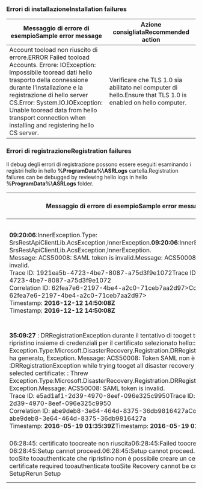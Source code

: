 
### <a name="installation-failures"></a><span data-ttu-id="8613a-101">Errori di installazione</span><span class="sxs-lookup"><span data-stu-id="8613a-101">Installation failures</span></span>
| <span data-ttu-id="8613a-102">**Messaggio di errore di esempio**</span><span class="sxs-lookup"><span data-stu-id="8613a-102">**Sample error message**</span></span> | <span data-ttu-id="8613a-103">**Azione consigliata**</span><span class="sxs-lookup"><span data-stu-id="8613a-103">**Recommended action**</span></span> |
|--------------------------|------------------------|
|<span data-ttu-id="8613a-104">Account tooload non riuscito di errore.</span><span class="sxs-lookup"><span data-stu-id="8613a-104">ERROR   Failed tooload Accounts.</span></span> <span data-ttu-id="8613a-105">Errore: IOException: Impossibile tooread dati hello trasporto della connessione durante l'installazione e la registrazione di hello server CS.</span><span class="sxs-lookup"><span data-stu-id="8613a-105">Error: System.IO.IOException: Unable tooread data from hello transport connection when installing and registering hello CS server.</span></span>| <span data-ttu-id="8613a-106">Verificare che TLS 1.0 sia abilitato nel computer di hello.</span><span class="sxs-lookup"><span data-stu-id="8613a-106">Ensure that TLS 1.0 is enabled on hello computer.</span></span> |

### <a name="registration-failures"></a><span data-ttu-id="8613a-107">Errori di registrazione</span><span class="sxs-lookup"><span data-stu-id="8613a-107">Registration failures</span></span>
<span data-ttu-id="8613a-108">Il debug degli errori di registrazione possono essere eseguiti esaminando i registri hello in hello **%ProgramData%\ASRLogs** cartella.</span><span class="sxs-lookup"><span data-stu-id="8613a-108">Registration failures can be debugged by reviewing hello logs in hello **%ProgramData%\ASRLogs** folder.</span></span>

| <span data-ttu-id="8613a-109">**Messaggio di errore di esempio**</span><span class="sxs-lookup"><span data-stu-id="8613a-109">**Sample error message**</span></span> | <span data-ttu-id="8613a-110">**Azione consigliata**</span><span class="sxs-lookup"><span data-stu-id="8613a-110">**Recommended action**</span></span> |
|--------------------------|------------------------|
|<span data-ttu-id="8613a-111">**09:20:06**:InnerException.Type: SrsRestApiClientLib.AcsException,InnerException.</span><span class="sxs-lookup"><span data-stu-id="8613a-111">**09:20:06**:InnerException.Type: SrsRestApiClientLib.AcsException,InnerException.</span></span><br><span data-ttu-id="8613a-112">Message: ACS50008: SAML token is invalid.</span><span class="sxs-lookup"><span data-stu-id="8613a-112">Message: ACS50008: SAML token is invalid.</span></span><br><span data-ttu-id="8613a-113">Trace ID: 1921ea5b-4723-4be7-8087-a75d3f9e1072</span><span class="sxs-lookup"><span data-stu-id="8613a-113">Trace ID: 1921ea5b-4723-4be7-8087-a75d3f9e1072</span></span><br><span data-ttu-id="8613a-114">Correlation ID: 62fea7e6-2197-4be4-a2c0-71ceb7aa2d97></span><span class="sxs-lookup"><span data-stu-id="8613a-114">Correlation ID: 62fea7e6-2197-4be4-a2c0-71ceb7aa2d97></span></span><br><span data-ttu-id="8613a-115">Timestamp: **2016-12-12 14:50:08Z<br>**</span><span class="sxs-lookup"><span data-stu-id="8613a-115">Timestamp: **2016-12-12 14:50:08Z<br>**</span></span> | <span data-ttu-id="8613a-116">Verificare che ora hello l'orologio di sistema non sia più di 15 minuti di inattività ora locale hello.</span><span class="sxs-lookup"><span data-stu-id="8613a-116">Ensure that hello time on your system clock is not more than 15 minutes off hello local time.</span></span> <span data-ttu-id="8613a-117">Eseguire di nuovo la registrazione di hello installer toocomplete hello.</span><span class="sxs-lookup"><span data-stu-id="8613a-117">Rerun hello installer toocomplete hello registration.</span></span>|
|<span data-ttu-id="8613a-118">**35:09:27** : DRRegistrationException durante il tentativo di tooget tutti emergenza ripristino insieme di credenziali per il certificato selezionato hello:: Exception.Type:Microsoft.DisasterRecovery.Registration.DRRegistrationException ha generato, Exception. Message: ACS50008: Token SAML non è valido.</span><span class="sxs-lookup"><span data-stu-id="8613a-118">**09:35:27** :DRRegistrationException while trying tooget all disaster recovery vault for hello selected certificate: : Threw Exception.Type:Microsoft.DisasterRecovery.Registration.DRRegistrationException, Exception.Message: ACS50008: SAML token is invalid.</span></span><br><span data-ttu-id="8613a-119">Trace ID: e5ad1af1-2d39-4970-8eef-096e325c9950</span><span class="sxs-lookup"><span data-stu-id="8613a-119">Trace ID: e5ad1af1-2d39-4970-8eef-096e325c9950</span></span><br><span data-ttu-id="8613a-120">Correlation ID: abe9deb8-3e64-464d-8375-36db9816427a</span><span class="sxs-lookup"><span data-stu-id="8613a-120">Correlation ID: abe9deb8-3e64-464d-8375-36db9816427a</span></span><br><span data-ttu-id="8613a-121">Timestamp: **2016-05-19 01:35:39Z**</span><span class="sxs-lookup"><span data-stu-id="8613a-121">Timestamp: **2016-05-19 01:35:39Z**</span></span><br> | <span data-ttu-id="8613a-122">Verificare che ora hello l'orologio di sistema non sia più di 15 minuti di inattività ora locale hello.</span><span class="sxs-lookup"><span data-stu-id="8613a-122">Ensure that hello time on your system clock is not more than 15 minutes off hello local time.</span></span> <span data-ttu-id="8613a-123">Eseguire di nuovo la registrazione di hello installer toocomplete hello.</span><span class="sxs-lookup"><span data-stu-id="8613a-123">Rerun hello installer toocomplete hello registration.</span></span>|
|<span data-ttu-id="8613a-124">06:28:45: certificato toocreate non riuscita</span><span class="sxs-lookup"><span data-stu-id="8613a-124">06:28:45:Failed toocreate certificate</span></span><br><span data-ttu-id="8613a-125">06:28:45:Setup cannot proceed.</span><span class="sxs-lookup"><span data-stu-id="8613a-125">06:28:45:Setup cannot proceed.</span></span> <span data-ttu-id="8613a-126">È necessario tooSite tooauthenticate che ripristino non è possibile creare un certificato.</span><span class="sxs-lookup"><span data-stu-id="8613a-126">A certificate required tooauthenticate tooSite Recovery cannot be created.</span></span> <span data-ttu-id="8613a-127">Rerun Setup</span><span class="sxs-lookup"><span data-stu-id="8613a-127">Rerun Setup</span></span> | <span data-ttu-id="8613a-128">Verificare di eseguire il programma di installazione come amministratore locale.</span><span class="sxs-lookup"><span data-stu-id="8613a-128">Ensure you are running setup as a local administrator.</span></span> |
